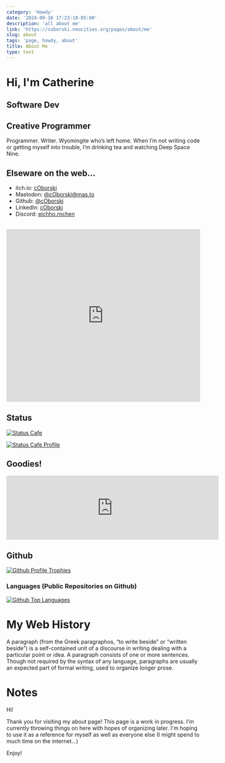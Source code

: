 ```yaml
---
category: 'Howdy'
date: '2024-09-16 17:23:18-05:00'
description: 'all about me'
link: 'https://coborski.neocities.org/pages/about/me'
slug: about
tags: 'page, howdy, about'
title: About Me
type: text
---
```


# Hi, I'm Catherine

## Software Dev

## Creative Programmer

Programmer. Writer. Wyomingite who’s left home. When I’m not writing code or getting myself into trouble, I’m drinking tea and watching Deep Space Nine.

## Elseware on the web...

* itch.io: [cOborski](https://coborski.itch.io/)
* Mastodon: [@cOborski@mas.to](https://mas.to/@cOborski)
* Github: [@cOborski](https://github.com/cOborski)
* LinkedIn: [cOborski](https://linkedin.com/in/cOborski)
* Discord: [eichho.rnchen](https://discord.com/users/392539799074111488)

<br>

<iframe style="border: 0; width: 100%; height: 450px;" allowfullscreen frameborder="0" src="https://raindrop.io/6zzkk5r5hx/00-howdy-y-all-45512775/embed"></iframe>

## Status

<a href="https://status.cafe"><img src="https://status.cafe/assets/button.png" alt="Status Cafe"/></a>
<div id="statuscafe"><div id="statuscafe-username"></div><div id="statuscafe-content"></div></div><script src="https://status.cafe/current-status.js?name=coborski" defer></script>
<a href="https://status.cafe/users/coborski"><img src="https://status.cafe/users/coborski/badge.png" alt="Status Cafe Profile"/></a>

## Goodies!

<iframe frameborder="0" src="https://itch.io/embed/2912075?bg_color=857cb8&amp;fg_color=fcf7ed&amp;link_color=99036f&amp;border_color=c292d0" width="552" height="167"><a href="https://coborski.itch.io/catherines-basic-procreate-brushes">Catherine’s Basic Procreate Brushes (Free/CC0) by cOborski</a></iframe>

## Github
[![Github Profile Trophies](https://github-profile-trophy.vercel.app/?username=coborski&theme=tokyonight)](https://github.com/cOborski)

### Languages (Public Repositories on Github)
[![Github Top Languages](https://github-readme-stats.vercel.app/api/top-langs/?username=coborski&langs_count=20&layout=donut-vertical&theme=tokyonight)](https://github.com/cOborski)

# My Web History

A paragraph (from the Greek paragraphos, “to write beside” or “written beside”) is a self-contained unit of a discourse in writing dealing with a particular point or idea. A paragraph consists of one or more sentences. Though not required by the syntax of any language, paragraphs are usually an expected part of formal writing, used to organize longer prose.

# Notes

Hi!

Thank you for visiting my about page! This page is a work in progress. I'm currently throwing things on here with hopes of organizing later. I'm hoping to use it as a reference for myself as well as everyone else (I might spend to much time on the internet...)

Enjoy!
